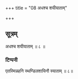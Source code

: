 +++
title = "08 अधश्च शयीयाताम्"

+++
## सूत्रम्
अधश्च शयीयाताम् ॥ ८ ॥  
### टिप्पनी
एतस्मिन्नहनि स्थण्डिलशायिनौ स्याताम् ॥ ८॥  
